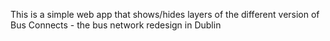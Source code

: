 This is a simple web app that shows/hides layers of the different version of Bus Connects - the bus network redesign in Dublin
